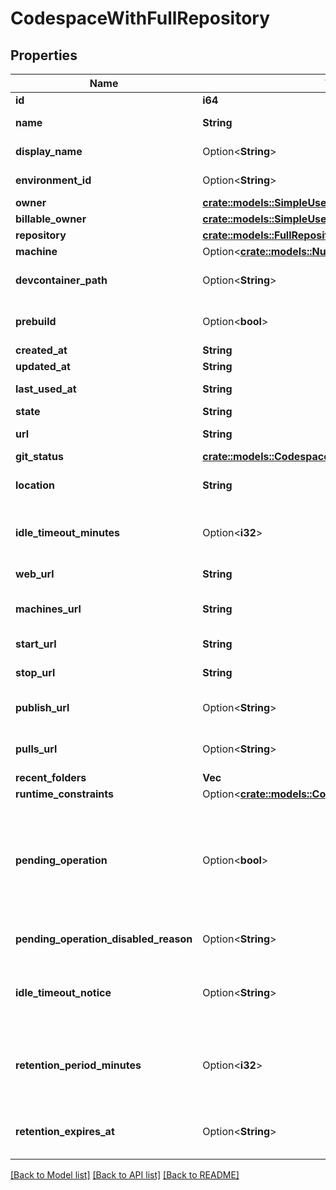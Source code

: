# CodespaceWithFullRepository

## Properties

Name | Type | Description | Notes
------------ | ------------- | ------------- | -------------
**id** | **i64** |  | 
**name** | **String** | Automatically generated name of this codespace. | 
**display_name** | Option<**String**> | Display name for this codespace. | [optional]
**environment_id** | Option<**String**> | UUID identifying this codespace's environment. | 
**owner** | [**crate::models::SimpleUser**](simple-user.md) |  | 
**billable_owner** | [**crate::models::SimpleUser**](simple-user.md) |  | 
**repository** | [**crate::models::FullRepository**](full-repository.md) |  | 
**machine** | Option<[**crate::models::NullableCodespaceMachine**](nullable-codespace-machine.md)> |  | 
**devcontainer_path** | Option<**String**> | Path to devcontainer.json from repo root used to create Codespace. | [optional]
**prebuild** | Option<**bool**> | Whether the codespace was created from a prebuild. | 
**created_at** | **String** |  | 
**updated_at** | **String** |  | 
**last_used_at** | **String** | Last known time this codespace was started. | 
**state** | **String** | State of this codespace. | 
**url** | **String** | API URL for this codespace. | 
**git_status** | [**crate::models::CodespaceGitStatus**](codespace_git_status.md) |  | 
**location** | **String** | The initally assigned location of a new codespace. | 
**idle_timeout_minutes** | Option<**i32**> | The number of minutes of inactivity after which this codespace will be automatically stopped. | 
**web_url** | **String** | URL to access this codespace on the web. | 
**machines_url** | **String** | API URL to access available alternate machine types for this codespace. | 
**start_url** | **String** | API URL to start this codespace. | 
**stop_url** | **String** | API URL to stop this codespace. | 
**publish_url** | Option<**String**> | API URL to publish this codespace to a new repository. | [optional]
**pulls_url** | Option<**String**> | API URL for the Pull Request associated with this codespace, if any. | 
**recent_folders** | **Vec<String>** |  | 
**runtime_constraints** | Option<[**crate::models::CodespaceRuntimeConstraints**](codespace_runtime_constraints.md)> |  | [optional]
**pending_operation** | Option<**bool**> | Whether or not a codespace has a pending async operation. This would mean that the codespace is temporarily unavailable. The only thing that you can do with a codespace in this state is delete it. | [optional]
**pending_operation_disabled_reason** | Option<**String**> | Text to show user when codespace is disabled by a pending operation | [optional]
**idle_timeout_notice** | Option<**String**> | Text to show user when codespace idle timeout minutes has been overriden by an organization policy | [optional]
**retention_period_minutes** | Option<**i32**> | Duration in minutes after codespace has gone idle in which it will be deleted. Must be integer minutes between 0 and 43200 (30 days). | [optional]
**retention_expires_at** | Option<**String**> | When a codespace will be auto-deleted based on the \"retention_period_minutes\" and \"last_used_at\" | [optional]

[[Back to Model list]](../README.md#documentation-for-models) [[Back to API list]](../README.md#documentation-for-api-endpoints) [[Back to README]](../README.md)


